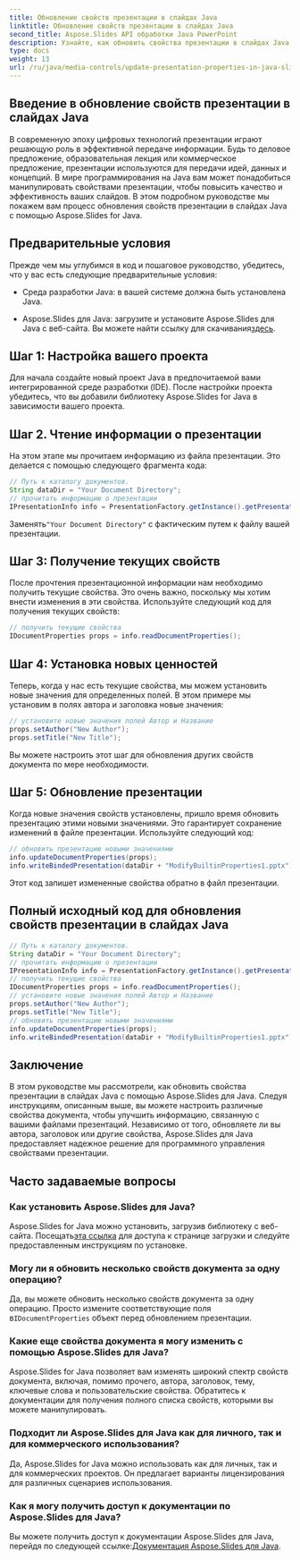 ```yaml
---
title: Обновление свойств презентации в слайдах Java
linktitle: Обновление свойств презентации в слайдах Java
second_title: Aspose.Slides API обработки Java PowerPoint
description: Узнайте, как обновить свойства презентации в слайдах Java с помощью Aspose.Slides для Java. Настройте автора, название и другие параметры для создания эффектных презентаций.
type: docs
weight: 13
url: /ru/java/media-controls/update-presentation-properties-in-java-slides/
---
```


## Введение в обновление свойств презентации в слайдах Java

В современную эпоху цифровых технологий презентации играют решающую роль в эффективной передаче информации. Будь то деловое предложение, образовательная лекция или коммерческое предложение, презентации используются для передачи идей, данных и концепций. В мире программирования на Java вам может понадобиться манипулировать свойствами презентации, чтобы повысить качество и эффективность ваших слайдов. В этом подробном руководстве мы покажем вам процесс обновления свойств презентации в слайдах Java с помощью Aspose.Slides for Java.

## Предварительные условия

Прежде чем мы углубимся в код и пошаговое руководство, убедитесь, что у вас есть следующие предварительные условия:

- Среда разработки Java: в вашей системе должна быть установлена Java.

-  Aspose.Slides для Java: загрузите и установите Aspose.Slides для Java с веб-сайта. Вы можете найти ссылку для скачивания[здесь](https://releases.aspose.com/slides/java/).

## Шаг 1: Настройка вашего проекта

Для начала создайте новый проект Java в предпочитаемой вами интегрированной среде разработки (IDE). После настройки проекта убедитесь, что вы добавили библиотеку Aspose.Slides for Java в зависимости вашего проекта.

## Шаг 2. Чтение информации о презентации

На этом этапе мы прочитаем информацию из файла презентации. Это делается с помощью следующего фрагмента кода:

```java
// Путь к каталогу документов.
String dataDir = "Your Document Directory";
// прочитать информацию о презентации
IPresentationInfo info = PresentationFactory.getInstance().getPresentationInfo(dataDir + "ModifyBuiltinProperties1.pptx");
```

 Заменять`"Your Document Directory"` с фактическим путем к файлу вашей презентации.

## Шаг 3: Получение текущих свойств

После прочтения презентационной информации нам необходимо получить текущие свойства. Это очень важно, поскольку мы хотим внести изменения в эти свойства. Используйте следующий код для получения текущих свойств:

```java
// получить текущие свойства
IDocumentProperties props = info.readDocumentProperties();
```

## Шаг 4: Установка новых ценностей

Теперь, когда у нас есть текущие свойства, мы можем установить новые значения для определенных полей. В этом примере мы установим в полях автора и заголовка новые значения:

```java
// установите новые значения полей Автор и Название
props.setAuthor("New Author");
props.setTitle("New Title");
```

Вы можете настроить этот шаг для обновления других свойств документа по мере необходимости.

## Шаг 5: Обновление презентации

Когда новые значения свойств установлены, пришло время обновить презентацию этими новыми значениями. Это гарантирует сохранение изменений в файле презентации. Используйте следующий код:

```java
// обновить презентацию новыми значениями
info.updateDocumentProperties(props);
info.writeBindedPresentation(dataDir + "ModifyBuiltinProperties1.pptx");
```

Этот код запишет измененные свойства обратно в файл презентации.

## Полный исходный код для обновления свойств презентации в слайдах Java

```java
// Путь к каталогу документов.
String dataDir = "Your Document Directory";
// прочитать информацию о презентации
IPresentationInfo info = PresentationFactory.getInstance().getPresentationInfo(dataDir + "ModifyBuiltinProperties1.pptx");
// получить текущие свойства
IDocumentProperties props = info.readDocumentProperties();
// установите новые значения полей Автор и Название
props.setAuthor("New Author");
props.setTitle("New Title");
// обновить презентацию новыми значениями
info.updateDocumentProperties(props);
info.writeBindedPresentation(dataDir + "ModifyBuiltinProperties1.pptx");
```

## Заключение

В этом руководстве мы рассмотрели, как обновить свойства презентации в слайдах Java с помощью Aspose.Slides для Java. Следуя инструкциям, описанным выше, вы можете настроить различные свойства документа, чтобы улучшить информацию, связанную с вашими файлами презентаций. Независимо от того, обновляете ли вы автора, заголовок или другие свойства, Aspose.Slides для Java предоставляет надежное решение для программного управления свойствами презентации.

## Часто задаваемые вопросы

### Как установить Aspose.Slides для Java?

Aspose.Slides for Java можно установить, загрузив библиотеку с веб-сайта. Посещать[эта ссылка](https://releases.aspose.com/slides/java/) для доступа к странице загрузки и следуйте предоставленным инструкциям по установке.

### Могу ли я обновить несколько свойств документа за одну операцию?

 Да, вы можете обновить несколько свойств документа за одну операцию. Просто измените соответствующие поля в`IDocumentProperties` объект перед обновлением презентации.

### Какие еще свойства документа я могу изменить с помощью Aspose.Slides для Java?

Aspose.Slides for Java позволяет вам изменять широкий спектр свойств документа, включая, помимо прочего, автора, заголовок, тему, ключевые слова и пользовательские свойства. Обратитесь к документации для получения полного списка свойств, которыми вы можете манипулировать.

### Подходит ли Aspose.Slides для Java как для личного, так и для коммерческого использования?

Да, Aspose.Slides for Java можно использовать как для личных, так и для коммерческих проектов. Он предлагает варианты лицензирования для различных сценариев использования.

### Как я могу получить доступ к документации по Aspose.Slides для Java?

 Вы можете получить доступ к документации Aspose.Slides для Java, перейдя по следующей ссылке:[Документация Aspose.Slides для Java](https://reference.aspose.com/slides/java/).